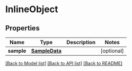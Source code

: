 # InlineObject

## Properties
Name | Type | Description | Notes
------------ | ------------- | ------------- | -------------
**sample** | [**SampleData**](SampleData.md) |  | [optional] 

[[Back to Model list]](../README.md#documentation-for-models) [[Back to API list]](../README.md#documentation-for-api-endpoints) [[Back to README]](../README.md)


